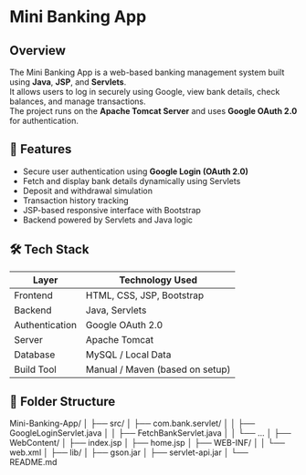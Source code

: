 # Mini Banking App

## Overview
The Mini Banking App is a web-based banking management system built using **Java**, **JSP**, and **Servlets**.  
It allows users to log in securely using Google, view bank details, check balances, and manage transactions.  
The project runs on the **Apache Tomcat Server** and uses **Google OAuth 2.0** for authentication.

## 🚀 Features
- Secure user authentication using **Google Login (OAuth 2.0)**
- Fetch and display bank details dynamically using Servlets
- Deposit and withdrawal simulation
- Transaction history tracking
- JSP-based responsive interface with Bootstrap
- Backend powered by Servlets and Java logic

## 🛠 Tech Stack

| Layer | Technology Used |
|-------|------------------|
| Frontend | HTML, CSS, JSP, Bootstrap |
| Backend | Java, Servlets |
| Authentication | Google OAuth 2.0 |
| Server | Apache Tomcat |
| Database | MySQL / Local Data |
| Build Tool | Manual / Maven (based on setup) |

## 📁 Folder Structure 

Mini-Banking-App/
│
├── src/
│   ├── com.bank.servlet/
│   │   ├── GoogleLoginServlet.java
│   │   ├── FetchBankServlet.java
│   │   └── ...
│
├── WebContent/
│   ├── index.jsp
│   ├── home.jsp
│   ├── WEB-INF/
│   │   └── web.xml
│
├── lib/
│   ├── gson.jar
│   ├── servlet-api.jar
│
└── README.md

